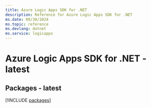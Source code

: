 ```yaml
---
title: Azure Logic Apps SDK for .NET
description: Reference for Azure Logic Apps SDK for .NET
ms.date: 09/30/2024
ms.topic: reference
ms.devlang: dotnet
ms.service: logicapps
---
```

# Azure Logic Apps SDK for .NET - latest
## Packages - latest
[!INCLUDE [packages](logic-apps-index.md)]